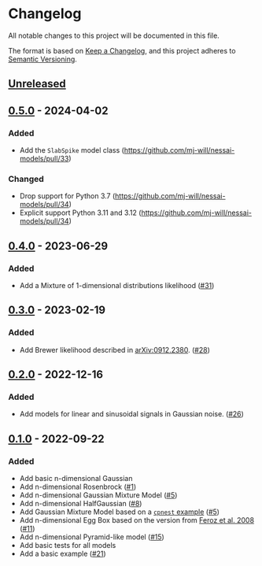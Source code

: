 # Changelog

All notable changes to this project will be documented in this file.

The format is based on [Keep a Changelog](https://keepachangelog.com/en/1.0.0/),
and this project adheres to [Semantic Versioning](https://semver.org/spec/v2.0.0.html).

## [Unreleased]

## [0.5.0] - 2024-04-02

### Added

- Add the `SlabSpike` model class (https://github.com/mj-will/nessai-models/pull/33)

### Changed

- Drop support for Python 3.7 (https://github.com/mj-will/nessai-models/pull/34)
- Explicit support Python 3.11 and 3.12 (https://github.com/mj-will/nessai-models/pull/34)

## [0.4.0] - 2023-06-29

### Added

- Add a Mixture of 1-dimensional distributions likelihood ([#31](https://github.com/mj-will/nessai-models/pull/31))


## [0.3.0] - 2023-02-19

### Added

- Add Brewer likelihood described in [arXiv:0912.2380](https://arxiv.org/abs/0912.2380). ([#28](https://github.com/mj-will/nessai-models/pull/28))

## [0.2.0] - 2022-12-16

### Added

- Add models for linear and sinusoidal signals in Gaussian noise. ([#26](https://github.com/mj-will/nessai-models/pull/26))

## [0.1.0] - 2022-09-22

### Added

- Add basic n-dimensional Gaussian
- Add n-dimensional Rosenbrock ([#1](https://github.com/mj-will/nessai-models/pull/1))
- Add n-dimensional Gaussian Mixture Model ([#5](https://github.com/mj-will/nessai-models/pull/5))
- Add n-dimensional HalfGaussian ([#8](https://github.com/mj-will/nessai-models/pull/8))
- Add Gaussian Mixture Model based on a [`cpnest` example](https://github.com/johnveitch/cpnest/blob/master/examples/gaussianmixture.py) ([#5](https://github.com/mj-will/nessai-models/pull/5))
- Add n-dimensional Egg Box based on the version from [Feroz et al. 2008](https://arxiv.org/abs/0809.3437) ([#11](https://github.com/mj-will/nessai-models/pull/11))
- Add n-dimensional Pyramid-like model ([#15](https://github.com/mj-will/nessai-models/pull/15))
- Add basic tests for all models
- Add a basic example ([#21](https://github.com/mj-will/nessai-models/pull/21))

[Unreleased]: https://github.com/mj-will/nessai-models/compare/v0.5.0...HEAD
[0.5.0]: https://github.com/mj-will/nessai-models/compare/v0.4.0...v0.5.0
[0.4.0]: https://github.com/mj-will/nessai-models/compare/v0.3.0...v0.4.0
[0.3.0]: https://github.com/mj-will/nessai-models/compare/v0.2.0...v0.3.0
[0.2.0]: https://github.com/mj-will/nessai-models/compare/v0.1.0...v0.2.0
[0.1.0]: https://github.com/mj-will/nessai-models/releases/tag/v0.1.0
